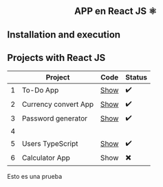 <div align="center">
    <h2>APP en React JS ⚛️</h2>
</div>

## Installation and execution


## Projects with React JS

|  | Project | Code | Status |
| --- | --- | --- | --- |
| 1 | To-Do App | [Show](projects/01-to-do/)  | ✔️ |
| 2 | Currency convert App | [Show](projects/02-currency-convert) | ✔️ |
| 3 | Password generator | [Show](projects/03-password-generator) | ✔️ |
| 4 | 
| 5 | Users TypeScript | [Show](projects/05-users-ts) | ✔️ |
| 6 | Calculator App | Show | ✖️ |



Esto es una prueba